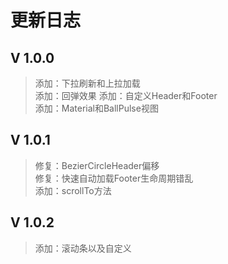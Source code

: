 # 更新日志

## V 1.0.0
>添加：下拉刷新和上拉加载  
>添加：回弹效果 
>添加：自定义Header和Footer  
>添加：Material和BallPulse视图  

## V 1.0.1
>修复：BezierCircleHeader偏移  
>修复：快速自动加载Footer生命周期错乱  
>添加：scrollTo方法  

## V 1.0.2
>添加：滚动条以及自定义  
